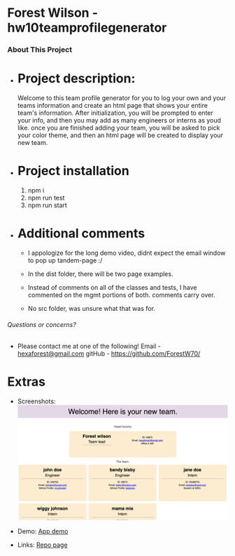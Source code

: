 # Forest Wilson - hw10teamprofilegenerator

### About This Project
* # Project description:
  Welcome to this team profile generator for you to log your own and your teams information and create an html page that shows your entire team's information. After initialization, you will be prompted to enter your info, and then you may add as many engineers or interns as youd like. once you are finished adding your team, you will be asked to pick your color theme, and then an html page will be created to display your new team.
  
* # Project installation
  1. npm i
  2. npm run test
  3. npm run start

* # Additional comments
  - I appologize for the long demo video, didnt expect the email window to pop up tandem-page :/

  - In the dist folder, there will be two page examples.

  - Instead of comments on all of the classes and tests, I have commented on the mgmt portions of both. comments carry over.

  - No src folder, was unsure what that was for.


###### Questions or concerns? 
* Please contact me at one of the following!
  Email - hexaforest@gmail.com
  gitHub - https://github.com/ForestW70/


# Extras
* Screenshots:
  ![App page desktop](./assets/gen-page.png)
  
* Demo:
  [App demo](https://youtu.be/q5OVMxwlkuU)

* Links:
  [Repo page](https://github.com/ForestW70/hw10teamprofilegenerator)
  

















